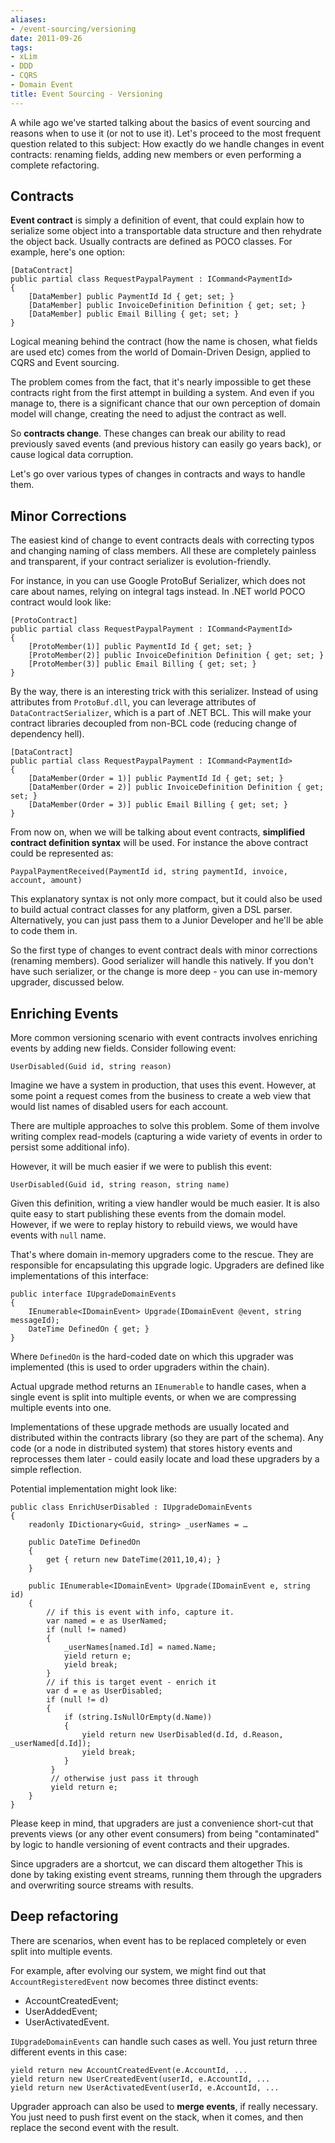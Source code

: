 ```yaml
---
aliases:
- /event-sourcing/versioning
date: 2011-09-26
tags:
- xLim
- DDD
- CQRS
- Domain Event
title: Event Sourcing - Versioning
---
```

A while ago we've started talking about the basics of event sourcing and reasons when to use it (or not to use it). Let's proceed to the most frequent question related to this subject: How exactly do we handle changes in event contracts: renaming fields, adding new members or even performing a complete refactoring.

## Contracts

**Event contract** is simply a definition of event, that could explain how to serialize some object into a transportable data structure and then rehydrate the object back. Usually contracts are defined as POCO classes. For example, here's one option:

    [DataContract]
    public partial class RequestPaypalPayment : ICommand<PaymentId>
    {
        [DataMember] public PaymentId Id { get; set; }
        [DataMember] public InvoiceDefinition Definition { get; set; }
        [DataMember] public Email Billing { get; set; }
    }

Logical meaning behind the contract (how the name is chosen, what fields are used etc) comes from the world of Domain-Driven Design, applied to CQRS and Event sourcing.

The problem comes from the fact, that it's nearly impossible to get these contracts right from the first attempt in building a system. And even if you manage to, there is a significant chance that our own perception of domain model will change, creating the need to adjust the contract as well.

So **contracts change**. These changes can break our ability to read previously saved events (and previous history can easily go years back), or cause logical data corruption.

Let's go over various types of changes in contracts and ways to handle them.

## Minor Corrections

The easiest kind of change to event contracts deals with correcting typos and changing naming of class members. All these are completely painless and transparent, if your contract serializer is evolution-friendly. 

For instance, in you can use Google ProtoBuf Serializer, which does not care about names, relying on integral tags instead. In .NET world POCO contract would look like:

    [ProtoContract]
    public partial class RequestPaypalPayment : ICommand<PaymentId>
    {
        [ProtoMember(1)] public PaymentId Id { get; set; }
        [ProtoMember(2)] public InvoiceDefinition Definition { get; set; }
        [ProtoMember(3)] public Email Billing { get; set; }
    }

By the way, there is an interesting trick with this serializer. Instead of using attributes from `ProtoBuf.dll`, you can leverage attributes of `DataContractSerializer`, which is a part of .NET BCL. This will make your contract libraries decoupled from non-BCL code (reducing change of dependency hell).

    [DataContract]
    public partial class RequestPaypalPayment : ICommand<PaymentId>
    {
        [DataMember(Order = 1)] public PaymentId Id { get; set; }
        [DataMember(Order = 2)] public InvoiceDefinition Definition { get; set; }
        [DataMember(Order = 3)] public Email Billing { get; set; }
    }

From now on, when we will be talking about event contracts, **simplified contract definition syntax** will be used. For instance the above contract could be represented as:

    PaypalPaymentReceived(PaymentId id, string paymentId, invoice, account, amount)

This explanatory syntax is not only more compact, but it could also be used to build actual contract classes for any platform, given a DSL parser. Alternatively, you can just pass them to a Junior Developer and he'll be able to code them in.

So the first type of changes to event contract deals with minor corrections (renaming members). Good serializer will handle this natively. If you don't have such serializer, or the change is more deep - you can use in-memory upgrader, discussed below.

## Enriching Events

More common versioning scenario with event contracts involves enriching events by adding new fields. Consider following event:

    UserDisabled(Guid id, string reason)

Imagine we have a system in production, that uses this event. However, at some point a request comes from the business to create a web view that would list names of disabled users for each account.

There are multiple approaches to solve this problem. Some of them involve writing complex read-models (capturing a wide variety of events in order to persist some additional info). 

However, it will be much easier if we were to publish this event:

    UserDisabled(Guid id, string reason, string name)

Given this definition, writing a view handler would be much easier. It is also quite easy to start publishing these events from the domain model. However, if we were to replay history to rebuild views, we would have events with `null` name.

That's where domain in-memory upgraders come to the rescue. They are responsible for encapsulating this upgrade logic. Upgraders are defined like implementations of this interface:

    public interface IUpgradeDomainEvents
    {
        IEnumerable<IDomainEvent> Upgrade(IDomainEvent @event, string messageId);
        DateTime DefinedOn { get; }
    }

Where `DefinedOn` is the hard-coded date on which this upgrader was implemented (this is used to order upgraders within the chain).

Actual upgrade method returns an `IEnumerable` to handle cases, when a single event is split into multiple events, or when we are compressing multiple events into one.

Implementations of these upgrade methods are usually located and distributed within the contracts library (so they are part of the schema). Any code (or a node in distributed system) that stores history events and reprocesses them later - could easily locate and load these upgraders by a simple reflection.

Potential implementation might look like:


    public class EnrichUserDisabled : IUpgradeDomainEvents
    {
        readonly IDictionary<Guid, string> _userNames = …
    
        public DateTime DefinedOn 
        { 
            get { return new DateTime(2011,10,4); }
        }
    
        public IEnumerable<IDomainEvent> Upgrade(IDomainEvent e, string id)
        {
            // if this is event with info, capture it.
            var named = e as UserNamed;
            if (null != named) 
            {
                _userNames[named.Id] = named.Name;
                yield return e;
                yield break;
            }
            // if this is target event - enrich it
            var d = e as UserDisabled;
            if (null != d)
            {
                if (string.IsNullOrEmpty(d.Name))
                {
                    yield return new UserDisabled(d.Id, d.Reason, _userNamed[d.Id]);
                    yield break;
                }
             }
             // otherwise just pass it through
             yield return e;  
        }
    }

Please keep in mind, that upgraders are just a convenience short-cut that prevents views (or any other event consumers) from being "contaminated" by logic to handle versioning of event contracts and their upgrades.

Since upgraders are a shortcut, we can discard them altogether This is done by taking existing event streams, running them through the upgraders and overwriting source streams with results.

## Deep refactoring

There are scenarios, when event has to be replaced completely or even split into multiple events. 

For example, after evolving our system, we might find out that `AccountRegisteredEvent` now becomes three distinct events:

* AccountCreatedEvent;
* UserAddedEvent;
* UserActivatedEvent.

`IUpgradeDomainEvents` can handle such cases as well. You just return three different events in this case:

    yield return new AccountCreatedEvent(e.AccountId, ...
    yield return new UserCreatedEvent(userId, e.AccountId, ...
    yield return new UserActivatedEvent(userId, e.AccountId, ...

Upgrader approach can also be used to **merge events**, if really necessary. You just need to push first event on the stack, when it comes, and then replace the second event with the result.
